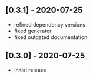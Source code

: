 ## [0.3.1] - 2020-07-25

- refined dependency versions
- fixed generator
- fixed outdated documentation

## [0.3.0] - 2020-07-25

- initial release
